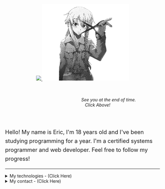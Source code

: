 <div align="center">
  <a href="https://discord.com/users/1324240903673614428">
    <img src="https://lanyard.kyrie25.dev/api/1324240903673614428" />
  </a>
  <span></span>
  <a href="https://guns.lol/inykee">
    <img src="assets/Yuno Gasai.png" height="250" />
  </a>
</div>

<span>&nbsp;&nbsp;&nbsp;&nbsp;&nbsp;&nbsp;&nbsp;&nbsp;&nbsp;&nbsp;</span>

<h6>
&nbsp;&nbsp;&nbsp;&nbsp;&nbsp;&nbsp;&nbsp;&nbsp;&nbsp;&nbsp;&nbsp;&nbsp;&nbsp;&nbsp;&nbsp;&nbsp;&nbsp;&nbsp;&nbsp;&nbsp;&nbsp;&nbsp;&nbsp;&nbsp;&nbsp;&nbsp;&nbsp;&nbsp;&nbsp;&nbsp;&nbsp;&nbsp;&nbsp;&nbsp;&nbsp;&nbsp;&nbsp;&nbsp;&nbsp;&nbsp;&nbsp;&nbsp;&nbsp;&nbsp;&nbsp;&nbsp;&nbsp;&nbsp;&nbsp;&nbsp;&nbsp;&nbsp;&nbsp;&nbsp;&nbsp;&nbsp;&nbsp;&nbsp;&nbsp;&nbsp;&nbsp;&nbsp;&nbsp;See you at the end of time.
&nbsp;&nbsp;&nbsp;&nbsp;&nbsp;&nbsp;&nbsp;&nbsp;&nbsp;&nbsp;&nbsp;&nbsp;&nbsp;&nbsp;&nbsp;&nbsp;&nbsp;&nbsp;&nbsp;&nbsp;&nbsp;&nbsp;&nbsp;&nbsp;&nbsp;&nbsp;&nbsp;&nbsp;&nbsp;&nbsp;&nbsp;&nbsp;&nbsp;&nbsp;&nbsp;&nbsp;&nbsp;&nbsp;&nbsp;&nbsp;&nbsp;&nbsp;&nbsp;&nbsp;&nbsp;&nbsp;&nbsp;&nbsp;&nbsp;&nbsp;&nbsp;&nbsp;&nbsp;&nbsp;&nbsp;&nbsp;&nbsp;&nbsp;&nbsp;&nbsp;&nbsp;&nbsp;&nbsp;&nbsp;&nbsp;&nbsp;Click Above!
</h6>

<span>&nbsp;&nbsp;&nbsp;&nbsp;&nbsp;&nbsp;&nbsp;&nbsp;&nbsp;&nbsp;</span>

<p style="font-size: 18px; line-height: 1.6;">
Hello! My name is Eric, I'm 18 years old and I've been studying programming for a year. I'm a certified systems programmer and web developer. Feel free to follow my progress!
</p>

---

<details>
<summary>My technologies - (Click Here)</summary>

[![My Skills](https://skillicons.dev/icons?i=html,css,javascript,java,spring,mysql&theme=dark)](https://skillicons.dev)

</details>

<details>
<summary>My contact - (Click Here)</summary>

[![My Skills](https://skillicons.dev/icons?i=gmail,discord&theme=dark)](https://skillicons.dev)

</details>
